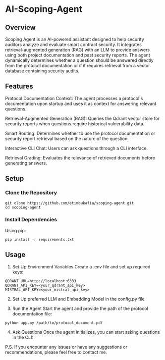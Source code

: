 # AI-Scoping-Agent

## Overview

Scoping Agent is an AI-powered assistant designed to help security auditors analyze and evaluate smart contract security. It integrates retrieval-augmented generation (RAG) with an LLM to provide answers using both project documentation and past security reports. The agent dynamically determines whether a question should be answered directly from the protocol documentation or if it requires retrieval from a vector database containing security audits.

## Features

Protocol Documentation Context: The agent processes a protocol's documentation upon startup and uses it as context for answering relevant questions.

Retrieval-Augmented Generation (RAG): Queries the Qdrant vector store for security reports when questions require historical vulnerability data.

Smart Routing: Determines whether to use the protocol documentation or security report retrieval based on the nature of the question.

Interactive CLI Chat: Users can ask questions through a CLI interface.

Retrieval Grading: Evaluates the relevance of retrieved documents before generating answers.

## Setup

### Clone the Repository

```
git clone https://github.com/etimbukafia/scoping-agent.git
cd scoping-agent
```

### Install Dependencies

Using pip:

```pip install -r requirements.txt```

## Usage

1. Set Up Environment Variables
Create a .env file and set up required keys:

```
QDRANT_URL=http://localhost:6333
QDRANT_API_KEY=<your_qdrant_api_key>
MISTRAL_API_KEY=<your_mistral_api_key>
```

2. Set Up preferred LLM and Embedding Model in the config.py file

3. Run the Agent
Start the agent and provide the path of the protocol documentation file:

```
python app.py /path/to/protocol_document.pdf
```
4. Ask Questions
Once the agent initializes, you can start asking questions in the CLI:

P.S. If you encounter any issues or have any suggestions or recommendations, please feel free to contact me.
